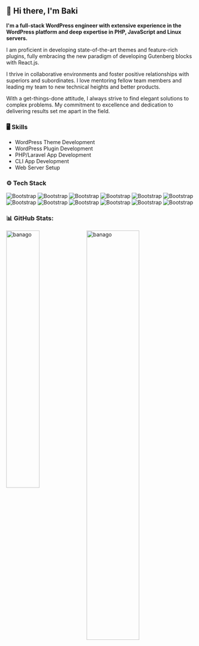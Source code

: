 ## 👋 Hi there, I'm Baki

**I'm a full-stack WordPress engineer with extensive experience in the WordPress platform and deep
expertise in PHP, JavaScript and Linux servers.**

I am proficient in developing state-of-the-art themes and feature-rich plugins, fully embracing the new paradigm of developing Gutenberg blocks with React.js.

I thrive in collaborative environments and foster positive relationships with superiors and subordinates. I love mentoring fellow team members and leading my team to new technical heights and better products.

With a get-things-done attitude, I always strive to find elegant solutions to complex problems. My commitment to excellence and dedication to delivering results set me apart in the field.

### 🖥 Skills

- WordPress Theme Development
- WordPress Plugin Development
- PHP/Laravel App Development
- CLI App Development
- Web Server Setup
  
### ⚙️ Tech Stack
![Bootstrap](https://img.shields.io/badge/-WordPress-05122A?style=flat&logo=WordPress&color=3b3b4e) ![Bootstrap](https://img.shields.io/badge/-PHP-05122A?style=flat&logo=PHP&color=3b3b4e) ![Bootstrap](https://img.shields.io/badge/-MySQL-05122A?style=flat&logo=MySQL&color=3b3b4e) ![Bootstrap](https://img.shields.io/badge/-HTML5-05122A?style=flat&logo=HTML5&color=3b3b4e) ![Bootstrap](https://img.shields.io/badge/-CSS3-05122A?style=flat&logo=CSS3&color=3b3b4e) ![Bootstrap](https://img.shields.io/badge/-JavaScript-05122A?style=flat&logo=JavaScript&color=3b3b4e) ![Bootstrap](https://img.shields.io/badge/-React.js-05122A?style=flat&logo=React.js&color=3b3b4e) ![Bootstrap](https://img.shields.io/badge/-Git-05122A?style=flat&logo=Git&color=3b3b4e) ![Bootstrap](https://img.shields.io/badge/-Apache-05122A?style=flat&logo=Apache&color=3b3b4e) ![Bootstrap](https://img.shields.io/badge/-Nginx-05122A?style=flat&logo=Nginx&color=3b3b4e) ![Bootstrap](https://img.shields.io/badge/-Docker-05122A?style=flat&logo=Docker&color=3b3b4e) ![Bootstrap](https://img.shields.io/badge/-Linux-05122A?style=flat&logo=Linux&color=3b3b4e)

### 📊 GitHub Stats:
<div>
  <img width="42%" align="left" src="https://github-readme-stats.vercel.app/api/top-langs?username=banago&show_icons=true&locale=en&layout=compact" alt="banago" />
  <img width="53%"  src="https://github-readme-stats.vercel.app/api?username=banago&hide_border=false&include_all_commits=false&count_private=false" alt="banago" />
</div>

